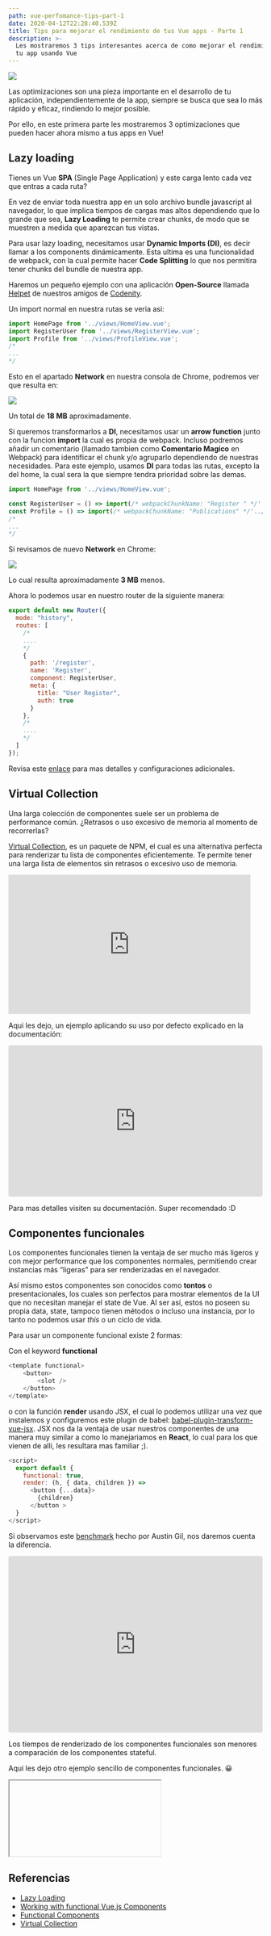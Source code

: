 ```yaml
---
path: vue-perfomance-tips-part-1
date: 2020-04-12T22:28:40.539Z
title: Tips para mejorar el rendimiento de tus Vue apps - Parte 1
description: >-
  Les mostraremos 3 tips interesantes acerca de como mejorar el rendimiento de
  tu app usando Vue
---
```

![](/assets/thumbnail-vuejs.png)

Las optimizaciones son una pieza importante en el desarrollo de tu aplicación, independientemente de la app, siempre se busca que sea lo más rápido y eficaz, rindiendo lo mejor posible.

Por ello, en este primera parte les mostraremos 3 optimizaciones que pueden hacer ahora mismo a tus apps en Vue!

## **Lazy loading**

Tienes un Vue **SPA** (Single Page Application) y este carga lento cada vez que entras a cada ruta?

En vez de enviar toda nuestra app en un solo archivo bundle javascript al navegador, lo que implica tiempos de cargas mas altos dependiendo que lo grande que sea, **Lazy Loading** te permite crear chunks, de modo que se muestren a medida que aparezcan tus vistas.

Para usar lazy loading, necesitamos usar **Dynamic Imports (DI)**, es decir llamar a los components dinámicamente. Esta ultima es una funcionalidad de webpack, con la cual permite hacer **Code Splitting** lo que nos permitira tener chunks del bundle de nuestra app.

Haremos un pequeño ejemplo con una aplicación **Open-Source** llamada [Helpet](https://helpet.codenity.org) de nuestros amigos de [Codenity](https://www.codenity.org).

Un import normal en nuestra rutas se veria asi:

```js
import HomePage from '../views/HomeView.vue';
import RegisterUser from '../views/RegisterView.vue';
import Profile from '../views/ProfileView.vue';
/*
...
*/
```

Esto en el apartado **Network** en nuestra consola de Chrome, podremos ver que resulta en:

![](/assets/normal-imports.png)

Un total de **18 MB** aproximadamente.

Si queremos transformarlos a **DI**, necesitamos usar un **arrow function** junto con la funcion **import** la cual es propia de webpack. Incluso podremos añadir un comentario (llamado tambien como **Comentario Magico** en Webpack) para identificar el chunk y/o agruparlo dependiendo de nuestras necesidades. Para este ejemplo, usamos **DI** para todas las rutas, excepto la del home, la cual sera la que siempre tendra prioridad sobre las demas.

```js
import HomePage from '../views/HomeView.vue';

const RegisterUser = () => import(/* webpackChunkName: "Register " */'../views/RegisterView.vue');
const Profile = () => import(/* webpackChunkName: "Publications" */'../views/ProfileView.vue');
/*
...
*/
```

Si revisamos de nuevo **Network** en Chrome:

![](/assets/dynamic-imports.png)

Lo cual resulta aproximadamente **3 MB** menos.

Ahora lo podemos usar en nuestro router de la siguiente manera:

```js
export default new Router({
  mode: "history",
  routes: [
    /*
    ....
    */
    {
      path: '/register',
      name: 'Register',
      component: RegisterUser,
      meta: {
        title: "User Register",
        auth: true
      }
    },
    /*
    ....
    */
  ]
});
```

Revisa este [enlace](https://router.vuejs.org/guide/advanced/lazy-loading.html) para mas detalles y configuraciones adicionales.

## Virtual Collection

Una larga colección de componentes suele ser un problema de performance común. ¿Retrasos o uso excesivo de memoria al momento de recorrerlas?

[Virtual Collection](https://github.com/starkwang/vue-virtual-collection), es un paquete de NPM, el cual es una alternativa perfecta para renderizar tu lista de componentes eficientemente. Te permite tener una larga lista de elementos sin retrasos o excesivo uso de memoria.

<iframe src="https://giphy.com/embed/JTDvWICnj8Sc4nW3fC" width="480" height="276" frameBorder="0" class="giphy-embed" allowFullScreen></iframe>

Aqui les dejo, un ejemplo aplicando su uso por defecto explicado en la documentación:

<iframe
     src="https://codesandbox.io/embed/gallant-satoshi-z8oxp?fontsize=14&hidenavigation=1&theme=dark"
     style="width:100%; height:300px; border:0; border-radius: 4px; overflow:hidden;"
     title="gallant-satoshi-z8oxp"
     allow="geolocation; microphone; camera; midi; vr; accelerometer; gyroscope; payment; ambient-light-sensor; encrypted-media; usb"
     sandbox="allow-modals allow-forms allow-popups allow-scripts allow-same-origin"
   ></iframe>

Para mas detalles visiten su documentación. Super recomendado :D

## Componentes funcionales

Los componentes funcionales tienen la ventaja de ser mucho más ligeros y con mejor performance que los componentes normales, permitiendo crear instancias más “ligeras” para ser renderizadas en el navegador.

Así mismo estos componentes son conocidos como **tontos** o presentacionales, los cuales son perfectos para mostrar elementos de la UI que no necesitan manejar el state de Vue. Al ser así, estos no poseen su propia data, state, tampoco tienen métodos o incluso una instancia, por lo tanto no podemos usar _this_ o un ciclo de vida.

Para usar un componente funcional existe 2 formas:

Con el keyword **functional**

```js
<template functional>
    <button>
        <slot />
    </button>
</template>
```

o con la función **render** usando JSX, el cual lo podemos utilizar una vez que instalemos y configuremos este plugin de babel: [babel-plugin-transform-vue-jsx](https://github.com/vuejs/babel-plugin-transform-vue-jsx). JSX nos da la ventaja de usar nuestros componentes de una manera muy similar a como lo manejariamos en **React**, lo cual para los que vienen de alli, les resultara mas familiar ;).

```js
<script>
  export default {
    functional: true,
    render: (h, { data, children }) =>
      <button {...data}>
        {children}
      </button >
  }
</script>
```

Si observamos este [benchmark](https://codesandbox.io/s/vue-stateful-vs-functional-yterr) hecho por Austin Gil, nos daremos cuenta la diferencia.

<iframe
     src="https://codesandbox.io/embed/vue-stateful-vs-functional-yterr?fontsize=14&hidenavigation=1&theme=dark"
     style="width:100%; height:350px; border:0; border-radius: 4px; overflow:hidden;"
     title="Vue Stateful vs. Functional"
     allow="geolocation; microphone; camera; midi; vr; accelerometer; gyroscope; payment; ambient-light-sensor; encrypted-media; usb"
     sandbox="allow-modals allow-forms allow-popups allow-scripts allow-same-origin"
   ></iframe>

Los tiempos de renderizado de los componentes funcionales son menores a comparación de los componentes stateful.

Aqui les dejo otro ejemplo sencillo de componentes funcionales. 😀

<iframe

src="https://codesandbox.io/embed/stateful-vs-functional-components-mfxd4?fontsize=14&hidenavigation=1&theme=dark"

style="width:100%; height:300px; border:0; border-radius: 4px; overflow:hidden;"

\    title="stateful-vs-functional-components"

\    allow="geolocation; microphone; camera; midi; vr; accelerometer; gyroscope; payment; ambient-light-sensor; encrypted-media; usb"

\    sandbox="allow-modals allow-forms allow-popups allow-scripts allow-same-origin"

\></iframe>

## Referencias

* [Lazy Loading](https://router.vuejs.org/guide/advanced/lazy-loading.html)
* [Working with functional Vue.js Components](https://markus.oberlehner.net/blog/working-with-functional-vue-components/)
* [Functional Components](https://alligator.io/vuejs/functional-components/)
* [Virtual Collection](https://github.com/starkwang/vue-virtual-collection)
